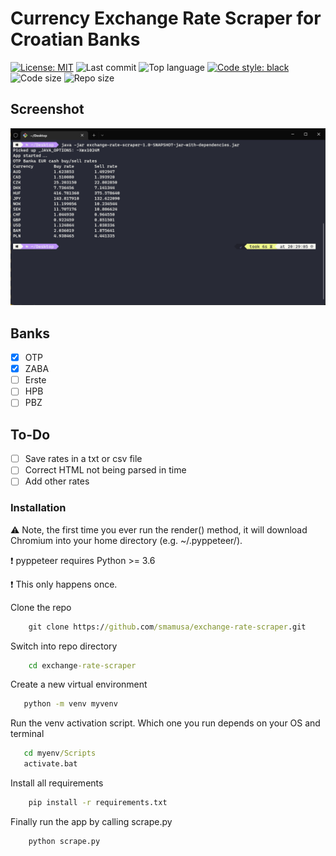 # Currency Exchange Rate Scraper for Croatian Banks
[![License: MIT](https://img.shields.io/github/license/smamusa/exchange-rate-scraper)](https://github.com/smamusa/exchange-rate-scraper/blob/master/LICENSE.md) 
![Last commit](https://img.shields.io/github/last-commit/smamusa/exchange-rate-scraper)
![Top language](https://img.shields.io/github/languages/top/smamusa/exchange-rate-scraper)
[![Code style: black](https://img.shields.io/badge/code%20style-black-000000.svg)](https://github.com/psf/black)
![Code size](https://img.shields.io/github/languages/code-size/smamusa/exchange-rate-scraper)
![Repo size](https://img.shields.io/github/repo-size/smamusa/exchange-rate-scraper)

## Screenshot

![Screenshot](Screenshot.png)

## Banks

- [x] OTP
- [x] ZABA
- [ ] Erste
- [ ] HPB
- [ ] PBZ

## To-Do

- [ ] Save rates in a txt or csv file
- [ ] Correct HTML not being parsed in time
- [ ] Add other rates

### Installation

:warning: Note, the first time you ever run the render() method, it will download Chromium into your home directory (e.g. ~/.pyppeteer/).

:exclamation: pyppeteer requires Python >= 3.6

:exclamation: This only happens once.

Clone the repo

```cmd
    git clone https://github.com/smamusa/exchange-rate-scraper.git
```

Switch into repo directory

```cmd
    cd exchange-rate-scraper
```

Create a new virtual environment

```cmd
   python -m venv myvenv
```

Run the venv activation script. Which one you run depends on your OS and terminal

```cmd
   cd myenv/Scripts
   activate.bat
```

Install all requirements

```cmd
    pip install -r requirements.txt
```

Finally run the app by calling scrape.py

```cmd
    python scrape.py
```
